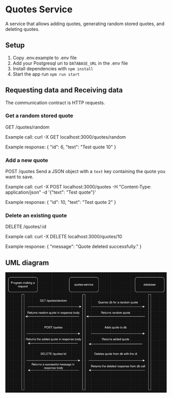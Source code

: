 # Quotes Service

A service that allows adding quotes, generating random stored quotes, and deleting quotes.

## Setup

1. Copy .env.example to .env file
2. Add your Postgresql uri to `DATABASE_URL` in the .env file
3. Install dependencies with `npm install`
4. Start the app run `npm run start`

## Requesting data and Receiving data
The communication contract is HTTP requests.

### Get a random stored quote
GET /quotes/random

Example call:
curl -X GET localhost:3000/quotes/random

Example response:
{ "id": 6, "text": "Test quote 10" }

### Add a new quote
POST /quotes
Send a JSON object with a `text` key containing the quote you want to save.

Example call:
curl -X POST localhost:3000/quotes -H "Content-Type: application/json" -d '{"text": "Test quote"}'

Example response:
{ "id": 10, "text": "Test quote 2" }

### Delete an existing quote
DELETE /quotes/:id

Example call:
curl -X DELETE localhost:3000/quotes/10

Example response:
{ "message": "Quote deleted successfully." }

## UML diagram
![alt text](image.png)